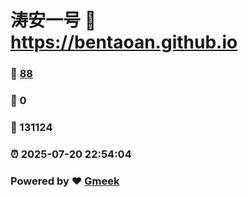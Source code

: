 # 涛安一号 :link: https://bentaoan.github.io 
### :page_facing_up: [88](https://bentaoan.github.io/tag.html) 
### :speech_balloon: 0 
### :hibiscus: 131124 
### :alarm_clock: 2025-07-20 22:54:04 
### Powered by :heart: [Gmeek](https://github.com/Meekdai/Gmeek)
